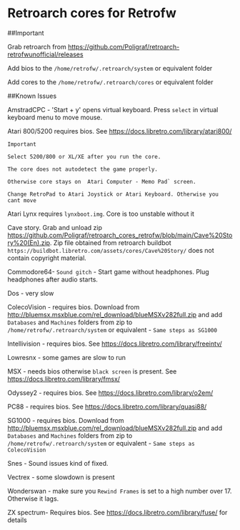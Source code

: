 # Retroarch cores for Retrofw

##Important

Grab retroarch from https://github.com/Poligraf/retroarch-retrofwunofficial/releases

Add bios to the `/home/retrofw/.retroarch/system` or equivalent folder

Add cores to the `/home/retrofw/.retroarch/cores` or equivalent folder

##Known Issues

AmstradCPC - 'Start + y' opens virtual keyboard. Press `select` in virtual keyboard menu to move mouse.

Atari 800/5200 requires bios. See https://docs.libretro.com/library/atari800/
```
Important

Select 5200/800 or XL/XE after you run the core.

The core does not autodetect the game properly.

Otherwise core stays on  Atari Computer - Memo Pad` screen.

Change RetroPad to Atari Joystick or Atari Keyboard. Otherwise you cant move
```
Atari Lynx requires `lynxboot.img`. Core is too unstable without it

Cave story. Grab and unload zip https://github.com/Poligraf/retroarch_cores_retrofw/blob/main/Cave%20Story%20(En).zip. Zip file obtained from retroarch buildbot `https://buildbot.libretro.com/assets/cores/Cave%20Story/` does not contain copyright material.

Commodore64- `Sound gitch` - Start game without headphones. Plug headphones after audio starts.

Dos - very slow

ColecoVision  - requires bios. Download from http://bluemsx.msxblue.com/rel_download/blueMSXv282full.zip and add  `Databases` and `Machines` folders from zip to `/home/retrofw/.retroarch/system` or equivalent - `Same steps as SG1000`  

Intellivision - requires bios. See https://docs.libretro.com/library/freeintv/

Lowresnx - some games are slow to run

MSX - needs bios otherwise `black screen` is present. See https://docs.libretro.com/library/fmsx/

Odyssey2 - requires bios. See https://docs.libretro.com/library/o2em/

PC88 - requires bios. See https://docs.libretro.com/library/quasi88/

SG1000  - requires bios. Download from http://bluemsx.msxblue.com/rel_download/blueMSXv282full.zip and add  `Databases` and `Machines` folders from zip to `/home/retrofw/.retroarch/system` or equivalent - `Same steps as ColecoVision`  

Snes - Sound issues kind of fixed.


Vectrex - some slowdown is present

Wonderswan - make sure you `Rewind Frames` is set to a high number over 17. Otherwise it lags.

ZX spectrum- Requires bios. See https://docs.libretro.com/library/fuse/ for details
